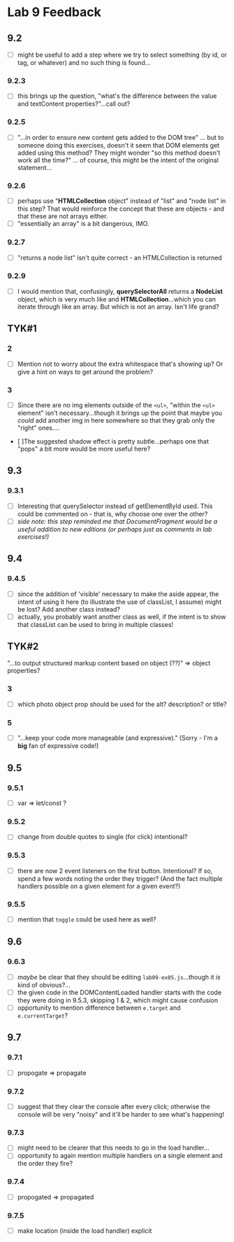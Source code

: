 # Lab 9 Feedback

## 9.2

- [ ] might be useful to add a step where we try to select something (by id, or tag, or whatever) and no such thing is found...

### 9.2.3

- [ ] this brings up the question, "what's the difference between the value and textContent properties?"...call out?

### 9.2.5

- [ ] "...in order to ensure new content gets added to the DOM tree" ... but to someone doing this exercises, doesn't it seem that DOM elements get added using this method? They might wonder "so this method doesn't work all the time?" ... of course, this might be the intent of the original statement...

### 9.2.6

- [ ] perhaps use "**HTMLCollection** object" instead of "list" and "node list" in this step? That would reinforce the concept that these are objects - and that these are not arrays either.
- [ ] "essentially an array" is a bit dangerous, IMO.

### 9.2.7

- [ ] "returns a node list" isn't quite correct - an HTMLCollection is returned

### 9.2.9

- [ ] I would mention that, confusingly, **querySelectorAll** returns a **NodeList** object, which is very much like and **HTMLCollection**...which you can iterate through like an array. But which is not an array. Isn't life grand?

## TYK#1

### 2

- [ ] Mention not to worry about the extra whitespace that's showing up? Or give a hint on ways to get around the problem?

### 3

- [ ] Since there are no img elements outside of the `<ul>`, "within the `<ul>` element" isn't necessary...though it brings up the point that maybe you _could_ add another img in here somewhere so that they grab only the "right" ones....
- [ ]The suggested shadow effect is pretty subtle...perhaps one that "pops" a bit more would be more useful here?

## 9.3

### 9.3.1

- [ ] Interesting that querySelector instead of getElementById used. This could be commented on - that is, why choose one over the other?
- [ ] _side note: this step reminded me that DocumentFragment would be a useful addition to new editions (or perhaps just as comments in lab exercises!)_

## 9.4

### 9.4.5

- [ ] since the addition of 'visible' necessary to make the aside appear, the intent of using it here (to illustrate the use of classList, I assume) might be lost? Add another class instead?
- [ ] actually, you probably want another class as well, if the intent is to show that classList can be used to bring in multiple classes!

## TYK#2

"...to output structured markup content based on object (??)" => object properties?

### 3

- [ ] which photo object prop should be used for the alt? description? or title?

### 5

- [ ] "...keep your code more manageable (and expressive)." (Sorry - I'm a **big** fan of expressive code!)

## 9.5

### 9.5.1

- [ ] var => let/const ?

### 9.5.2

- [ ] change from double quotes to single (for click) intentional?

### 9.5.3

- [ ] there are now 2 event listeners on the first button. Intentional? If so, spend a few words noting the order they trigger? (And the fact multiple handlers possible on a given element for a given event?)

### 9.5.5

- [ ] mention that `toggle` could be used here as well?

## 9.6

### 9.6.3

- [ ] _maybe_ be clear that they should be editing `lab09-ex05.js`...though it _is_ kind of obvious?...
- [ ] the given code in the DOMContentLoaded handler starts with the code they were doing in 9.5.3, skipping 1 & 2, which might cause confusion
- [ ] opportunity to mention difference between `e.target` and `e.currentTarget`?

## 9.7

### 9.7.1

- [ ] propogate => propagate

### 9.7.2

- [ ] suggest that they clear the console after every click; otherwise the console will be very "noisy" and it'll be harder to see what's happening!

### 9.7.3

- [ ] might need to be clearer that this needs to go in the load handler...
- [ ] opportunity to again mention multiple handlers on a single element and the order they fire?

### 9.7.4

- [ ] propogated => propagated

### 9.7.5

- [ ] make location (inside the load handler) explicit
